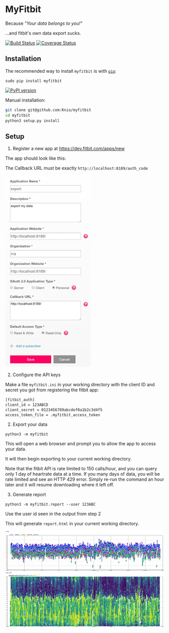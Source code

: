 # MyFitbit

Because *"Your data belongs to you!"*

...and fitbit's own data export sucks.

[![Build Status](https://travis-ci.org/Knio/myfitbit.png?branch=master)](https://travis-ci.org/Knio/myfitbit)
[![Coverage Status](https://coveralls.io/repos/Knio/myfitbit/badge.png?branch=master)](https://coveralls.io/r/Knio/myfitbit?branch=master)


## Installation


The recommended way to install `myfitbit` is with
[`pip`](http://pypi.python.org/pypi/pip/):

    sudo pip install myfitbit

[![PyPI version](https://badge.fury.io/py/myfitbit.svg)](http://badge.fury.io/py/myfitbit)



Manual installation:

```sh
git clone git@github.com:Knio/myfitbit
cd myfitbit
python3 setup.py install
```


## Setup

1. Register a new app at https://dev.fitbit.com/apps/new

The app should look like this:

The Callback URL must be exactly `http://localhost:8189/auth_code`

<img src="docs/fitbit_app.png" width="271" height="606">


2. Configure the API keys

Make a file `myfitbit.ini` in your working directory with the client ID and secret you got from registering the fitbit app:

```
[fitbit_auth]
client_id = 123ABCD
client_secret = 0123456789abcdef0a1b2c3d4f5
access_token_file = .myfitbit_access_token
```


2. Export your data

```
python3 -m myfitbit
```

This will open a web browser and prompt you to allow the app to access your data.

It will then begin exporting to your current working directory.

Note that the fitbit API is rate limited to 150 calls/hour, and you can query only 1 day of heartrate data at a time. If you many days of data, you will be rate limited and see an HTTP 429 error. Simply re-run the command an hour later and it will resume downloading where it left off.

3. Generate report


```
python3 -m myfitbit.report --user 123ABC
```

Use the user id seen in the output from step 2

This will generate `report.html` in your current working directory.

![Fitbit Report](docs/fitbit.png)
